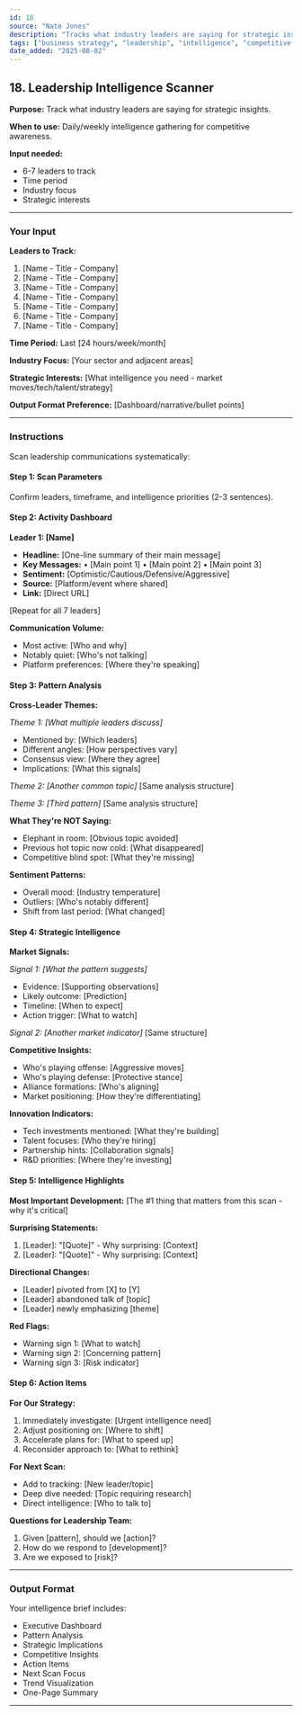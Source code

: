```yaml
---
id: 18
source: "Nate Jones"
description: "Tracks what industry leaders are saying for strategic insights."
tags: ["business strategy", "leadership", "intelligence", "competitive analysis"]
date_added: "2025-08-02"
---
```


## 18\. Leadership Intelligence Scanner

**Purpose:** Track what industry leaders are saying for strategic insights.

**When to use:** Daily/weekly intelligence gathering for competitive awareness.

**Input needed:**

* 6-7 leaders to track  
* Time period  
* Industry focus  
* Strategic interests

---

### **Your Input**

**Leaders to Track:**

1. \[Name \- Title \- Company\]  
2. \[Name \- Title \- Company\]  
3. \[Name \- Title \- Company\]  
4. \[Name \- Title \- Company\]  
5. \[Name \- Title \- Company\]  
6. \[Name \- Title \- Company\]  
7. \[Name \- Title \- Company\]

**Time Period:** Last \[24 hours/week/month\]

**Industry Focus:** \[Your sector and adjacent areas\]

**Strategic Interests:** \[What intelligence you need \- market moves/tech/talent/strategy\]

**Output Format Preference:** \[Dashboard/narrative/bullet points\]

---

### **Instructions**

Scan leadership communications systematically:

#### **Step 1: Scan Parameters**

Confirm leaders, timeframe, and intelligence priorities (2-3 sentences).

#### **Step 2: Activity Dashboard**

**Leader 1: \[Name\]**

* **Headline:** \[One-line summary of their main message\]  
* **Key Messages:** • \[Main point 1\] • \[Main point 2\] • \[Main point 3\]  
* **Sentiment:** \[Optimistic/Cautious/Defensive/Aggressive\]  
* **Source:** \[Platform/event where shared\]  
* **Link:** \[Direct URL\]

\[Repeat for all 7 leaders\]

**Communication Volume:**

* Most active: \[Who and why\]  
* Notably quiet: \[Who's not talking\]  
* Platform preferences: \[Where they're speaking\]

#### **Step 3: Pattern Analysis**

**Cross-Leader Themes:**

*Theme 1: \[What multiple leaders discuss\]*

* Mentioned by: \[Which leaders\]  
* Different angles: \[How perspectives vary\]  
* Consensus view: \[Where they agree\]  
* Implications: \[What this signals\]

*Theme 2: \[Another common topic\]* \[Same analysis structure\]

*Theme 3: \[Third pattern\]* \[Same analysis structure\]

**What They're NOT Saying:**

* Elephant in room: \[Obvious topic avoided\]  
* Previous hot topic now cold: \[What disappeared\]  
* Competitive blind spot: \[What they're missing\]

**Sentiment Patterns:**

* Overall mood: \[Industry temperature\]  
* Outliers: \[Who's notably different\]  
* Shift from last period: \[What changed\]

#### **Step 4: Strategic Intelligence**

**Market Signals:**

*Signal 1: \[What the pattern suggests\]*

* Evidence: \[Supporting observations\]  
* Likely outcome: \[Prediction\]  
* Timeline: \[When to expect\]  
* Action trigger: \[What to watch\]

*Signal 2: \[Another market indicator\]* \[Same structure\]

**Competitive Insights:**

* Who's playing offense: \[Aggressive moves\]  
* Who's playing defense: \[Protective stance\]  
* Alliance formations: \[Who's aligning\]  
* Market positioning: \[How they're differentiating\]

**Innovation Indicators:**

* Tech investments mentioned: \[What they're building\]  
* Talent focuses: \[Who they're hiring\]  
* Partnership hints: \[Collaboration signals\]  
* R\&D priorities: \[Where they're investing\]

#### **Step 5: Intelligence Highlights**

**Most Important Development:** \[The \#1 thing that matters from this scan \- why it's critical\]

**Surprising Statements:**

1. \[Leader\]: "\[Quote\]" \- Why surprising: \[Context\]  
2. \[Leader\]: "\[Quote\]" \- Why surprising: \[Context\]

**Directional Changes:**

* \[Leader\] pivoted from \[X\] to \[Y\]  
* \[Leader\] abandoned talk of \[topic\]  
* \[Leader\] newly emphasizing \[theme\]

**Red Flags:**

* Warning sign 1: \[What to watch\]  
* Warning sign 2: \[Concerning pattern\]  
* Warning sign 3: \[Risk indicator\]

#### **Step 6: Action Items**

**For Our Strategy:**

1. Immediately investigate: \[Urgent intelligence need\]  
2. Adjust positioning on: \[Where to shift\]  
3. Accelerate plans for: \[What to speed up\]  
4. Reconsider approach to: \[What to rethink\]

**For Next Scan:**

* Add to tracking: \[New leader/topic\]  
* Deep dive needed: \[Topic requiring research\]  
* Direct intelligence: \[Who to talk to\]

**Questions for Leadership Team:**

1. Given \[pattern\], should we \[action\]?  
2. How do we respond to \[development\]?  
3. Are we exposed to \[risk\]?

---

### **Output Format**

Your intelligence brief includes:

* Executive Dashboard  
* Pattern Analysis  
* Strategic Implications  
* Competitive Insights  
* Action Items  
* Next Scan Focus  
* Trend Visualization  
* One-Page Summary

---